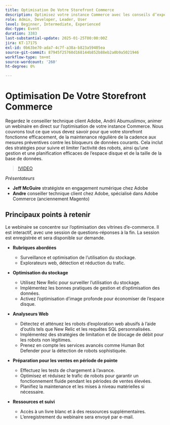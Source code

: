 ```yaml
---
title: Optimisation De Votre Storefront Commerce
description: Optimisez votre instance Commerce avec les conseils d’experts Adobe sur la maintenance, l’activité des robots et la gestion des données
role: Admin, Developer, Leader, User
level: Beginner, Intermediate, Experienced
doc-type: Event
duration: 3383
last-substantial-update: 2025-01-25T00:00:00Z
jira: KT-17175
exl-id: 0b63be70-ada7-4c7f-a38a-b823a59405ea
source-git-commit: 87945f25760d168144b852b88eb2a0b9a5021946
workflow-type: tm+mt
source-wordcount: '260'
ht-degree: 0%

---
```


# Optimisation De Votre Storefront Commerce

Regardez le conseiller technique client Adobe, Andrii Abumuslimov, animer un webinaire en direct sur l’optimisation de votre instance Commerce. Nous couvrons tout ce que vous devez savoir pour que votre storefront fonctionne efficacement, de la maintenance régulière de la cadence aux mesures préventives contre les bloqueurs de données courants. Cela inclut des stratégies pour suivre et limiter l’activité des robots, ainsi qu’une gestion et une planification efficaces de l’espace disque et de la taille de la base de données.

>[!VIDEO](https://video.tv.adobe.com/v/3443031/?learn=on&enablevpops)

*Présentateurs*

* **Jeff McGuire** stratégiste en engagement numérique chez Adobe
* **Andre** conseiller technique client chez Adobe, spécialisé dans Adobe Commerce (anciennement Magento)

## Principaux points à retenir

Le webinaire se concentre sur l’optimisation des vitrines d’e-commerce.
Il est interactif, avec une session de questions-réponses à la fin.
La session est enregistrée et sera disponible sur demande.

* **Rubriques abordées**

   * Surveillance et optimisation de l’utilisation du stockage.
   * Explorateurs web, détection et réduction du trafic.

* **Optimisation du stockage**

   * Utilisez New Relic pour surveiller l’utilisation du stockage.
   * Implémentez les bonnes pratiques de gestion et d’optimisation des données.
   * Activez l’optimisation d’image profonde pour économiser de l’espace disque.

* **Analyseurs Web**

   * Détectez et atténuez les robots d’exploration web abusifs à l’aide d’outils tels que New Relic et les requêtes SQL personnalisées.
   * Implémentez des stratégies de limitation et de blocage de débit pour les robots non légitimes.
   * Prenez en compte les services avancés comme Human Bot Defender pour la détection de robots sophistiquée.

* **Préparation pour les ventes en période de pointe**

   * Effectuez les tests de chargement à l’avance.
   * Optimisez et réduisez le trafic de robots pour garantir un fonctionnement fluide pendant les périodes de ventes élevées.
   * Planifiez la maintenance et les mises à niveau matérielles si nécessaire.

* **Ressources et suivi**

   * Accès à un livre blanc et à des ressources supplémentaires.
   * L’enregistrement du webinaire sera envoyé par e-mail.
